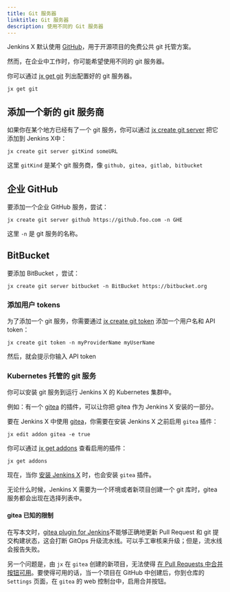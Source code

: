 ```yaml
---
title: Git 服务器
linktitle: Git 服务器
description: 使用不同的 Git 服务器 
---
```



Jenkins X 默认使用 [GitHub](https://github.com/)，用于开源项目的免费公共 git 托管方案。
 
然而，在企业中工作时，你可能希望使用不同的 git 服务器。

你可以通过 [jx get git](/commands/jx_get_git) 列出配置好的 git 服务器。

```
jx get git
```

## 添加一个新的 git 服务商

如果你在某个地方已经有了一个 git 服务，你可以通过 [jx create git server](/commands/jx_create_git_server) 把它添加到 Jenkins X中：
                                    
``` 
jx create git server gitKind someURL
```

这里 `gitKind` 是某个 git 服务商，像 `github, gitea, gitlab, bitbucket`

## 企业 GitHub

要添加一个企业 GitHub 服务，尝试：

``` 
jx create git server github https://github.foo.com -n GHE
```

这里 `-n` 是 git 服务的名称。

## BitBucket

要添加 BitBucket ，尝试：

```
jx create git server bitbucket -n BitBucket https://bitbucket.org
```

### 添加用户 tokens

为了添加一个 git 服务，你需要通过 [jx create git token](/commands/jx_create_git_token) 添加一个用户名和 API token：

``` 
jx create git token -n myProviderName myUserName
```

然后，就会提示你输入 API token

### Kubernetes 托管的 git 服务

你可以安装 git 服务到运行 Jenkins X 的 Kubernetes 集群中。

例如：有一个 [gitea](https://gitea.io/en-us/) 的插件，可以让你把 gitea 作为 Jenkins X 安装的一部分。

要在 Jenkins X 中使用 [gitea](https://gitea.io/en-us/)，你需要在安装 Jenkins X 之前启用 `gitea` 插件：

``` 
jx edit addon gitea -e true
``` 

你可以通过 [jx get addons](/commands/jx_get_addons) 查看启用的插件：

``` 
jx get addons
``` 

现在，当你 [安装 Jenkins X](/zh/docs/getting-started/) 时，也会安装 `gitea` 插件。 

无论什么时候，Jenkins X 需要为一个环境或者新项目创建一个 git 库时，gitea 服务都会出现在选择列表中。

#### gitea 已知的限制

在写本文时，[gitea plugin for Jenkins](https://issues.jenkins-ci.org/browse/JENKINS-50459)不能够正确地更新 Pull Request 和 git 提交构建状态，这会打断 GitOps 升级流水线。可以手工审核来升级；但是，流水线会报告失败。

另一个问题是，由 `jx` 在 `gitea` 创建的新项目，无法使得 [在 Pull Requests 中合并按钮可用](https://github.com/go-gitea/go-sdk/issues/100)。要使得可用的话，当一个项目在 GitHub 中创建后，你到仓库的 `Settings` 页面，在 `gitea` 的 web 控制台中，启用合并按钮。

